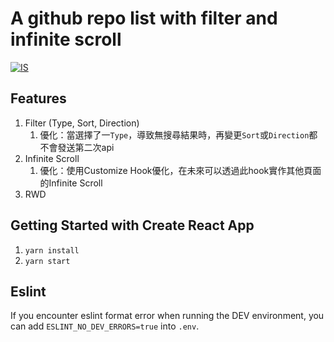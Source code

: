 # A github repo list with filter and infinite scroll

[![IS](https://img.youtube.com/vi/G4YllOSw0hA/0.jpg)](https://www.youtube.com/watch?v=G4YllOSw0hA)

## Features

1. Filter (Type, Sort, Direction)
    1. 優化：當選擇了一`Type`，導致無搜尋結果時，再變更`Sort`或`Direction`都不會發送第二次api
2. Infinite Scroll
    1. 優化：使用Customize Hook優化，在未來可以透過此hook實作其他頁面的Infinite Scroll
3. RWD

## Getting Started with Create React App

1. `yarn install`
2. `yarn start`

## Eslint
If you encounter eslint format error when running the DEV environment, you can add `ESLINT_NO_DEV_ERRORS=true` into `.env`.